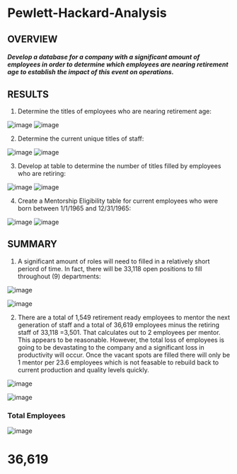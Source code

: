 # Pewlett-Hackard-Analysis

## OVERVIEW
##### Develop a database for a company with a significant amount of employees in order to determine which employees are nearing retirement age to establish the impact of this event on operations.

## RESULTS
1. Determine the titles of employees who are nearing retirement age:
 
 ![image](https://user-images.githubusercontent.com/81878169/122657694-a2334500-d12b-11eb-8474-7fad050d7605.png)
 ![image](https://user-images.githubusercontent.com/81878169/122657705-b24b2480-d12b-11eb-9c35-2fe3be39d4c8.png)

2. Determine the current unique titles of staff:


 ![image](https://user-images.githubusercontent.com/81878169/122657733-e0c8ff80-d12b-11eb-9345-e7929fa4fa58.png)
 ![image](https://user-images.githubusercontent.com/81878169/122657750-fb02dd80-d12b-11eb-8852-18ffdedc59ba.png)

3. Develop at table to determine the number of titles filled by employees who are retiring:


 ![image](https://user-images.githubusercontent.com/81878169/122657798-461cf080-d12c-11eb-84de-5bf31809ada1.png)
 ![image](https://user-images.githubusercontent.com/81878169/122657816-6a78cd00-d12c-11eb-829f-55f3d38a351e.png)
 
4. Create a Mentorship Eligibility table for current employees who were born between 1/1/1965 and 12/31/1965:


![image](https://user-images.githubusercontent.com/81878169/122657833-85e3d800-d12c-11eb-8ab8-c072b4e3ef28.png)
![image](https://user-images.githubusercontent.com/81878169/122657847-9c8a2f00-d12c-11eb-894d-00a94dcd560d.png)

## SUMMARY
1. A significant amount of roles will need to filled in a relatively short periord of time.  In fact, there will be 33,118 open positions to fill throughout (9) departments:

![image](https://user-images.githubusercontent.com/81878169/122659158-710e4100-d13a-11eb-8055-5b053b8fa9cb.png)

![image](https://user-images.githubusercontent.com/81878169/122659164-7ff4f380-d13a-11eb-87f9-2f52c2fd5acf.png)




2. There are a total of 1,549 retirement ready employees to mentor the next generation of staff and a total of 36,619 employees minus the retiring staff of 33,118 =3,501. That calculates out to 2 employees per mentor. This appears to be reasonable. However, the total loss of employees is going to be devastating to the company and a significant loss in productivity will occur. Once the vacant spots are filled there will only be 1 mentor per 23.6 employees which is not feasable to rebuild back to current production and quality levels quickly.

![image](https://user-images.githubusercontent.com/81878169/122659223-5dafa580-d13b-11eb-8f17-a0725814edf8.png)

![image](https://user-images.githubusercontent.com/81878169/122659225-70c27580-d13b-11eb-89cc-52a0e8af7625.png)

### Total Employees
![image](https://user-images.githubusercontent.com/81878169/122659925-54760700-d142-11eb-8bae-44b288d65067.png)
# 36,619




